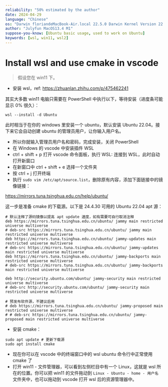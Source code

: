 ```yaml
---
reliability: "50% estimated by the author"
date: 2024-04-29
language: "Chinese"
os: "Darwin floriandeMacBook-Air.local 22.5.0 Darwin Kernel Version 22.5.0: Mon Apr 24 20:53:44 PDT 2023; root:xnu-8796.121.2~5/RELEASE_ARM64_T8103 arm64"
author: "Julyfun MacOS13.4 M1"
suppose-you-know: [Ubuntu basic usage, used to work on Ubuntu]
keywords: [wsl, win11, wsl2]
---
```


# Install wsl and use cmake in vscode

> 假设您在 win11 下。

- 安装 wsl，ref: https://zhuanlan.zhihu.com/p/475462241

其实大多数 win11 电脑只需要在 PowerShell 中执行以下，等待安装（进度条可能显示 0% 很久）：

```
wsl --install -d Ubuntu
```

此时相当于在你的 windows 里安装一个 ubuntu，默认安装 Ubuntu 22.04。接下来它会自动创建 ubuntu 的管理员用户，让你输入用户名。

- 所以你就输入管理员用户名和密码，完成安装，关闭 PowerShell
- 在 Windows 的 vscode 中安装插件 WSL
- ctrl + shift + p 打开 vscode 命令面板，执行 WSL: 连接到 WSL，此时自动打开新窗口
- 在新窗口中 ctrl + shift + e 选择一个文件夹
- 按 ctrl + j 打开终端
- 执行 `sudo vim /etc/apt/source.list`，删除原有内容，添加下面链接中的镜像链接：

https://mirrors.tuna.tsinghua.edu.cn/help/ubuntu/

这一步是准备 cmake 的下载源。以下是 24.4.30 可用的 Ubuntu 22.04 apt 源： 

```
# 默认注释了源码镜像以提高 apt update 速度，如有需要可自行取消注释
deb https://mirrors.tuna.tsinghua.edu.cn/ubuntu/ jammy main restricted universe multiverse
# deb-src https://mirrors.tuna.tsinghua.edu.cn/ubuntu/ jammy main restricted universe multiverse
deb https://mirrors.tuna.tsinghua.edu.cn/ubuntu/ jammy-updates main restricted universe multiverse
# deb-src https://mirrors.tuna.tsinghua.edu.cn/ubuntu/ jammy-updates main restricted universe multiverse
deb https://mirrors.tuna.tsinghua.edu.cn/ubuntu/ jammy-backports main restricted universe multiverse
# deb-src https://mirrors.tuna.tsinghua.edu.cn/ubuntu/ jammy-backports main restricted universe multiverse

deb http://security.ubuntu.com/ubuntu/ jammy-security main restricted universe multiverse
# deb-src http://security.ubuntu.com/ubuntu/ jammy-security main restricted universe multiverse

# 预发布软件源，不建议启用
# deb https://mirrors.tuna.tsinghua.edu.cn/ubuntu/ jammy-proposed main restricted universe multiverse
# # deb-src https://mirrors.tuna.tsinghua.edu.cn/ubuntu/ jammy-proposed main restricted universe multiverse
```

- 安装 cmake：

```
sudo apt update # 更新下载源
sudo apt install cmake
```

- 现在你可以在 vscode 中的终端窗口中的 wsl ubuntu 命令行中正常使用 cmake 了
- 打开 win11 - 文件管理器，可以看到左侧栏目中有一个 Linux，这就是 wsl 所在的位置。你可以把 win11 的文件拖动到 `Linux - Ubuntu - home - 用户名` 文件夹中，也可以拖动到 vscode 打开 wsl 后的资源管理器中。

